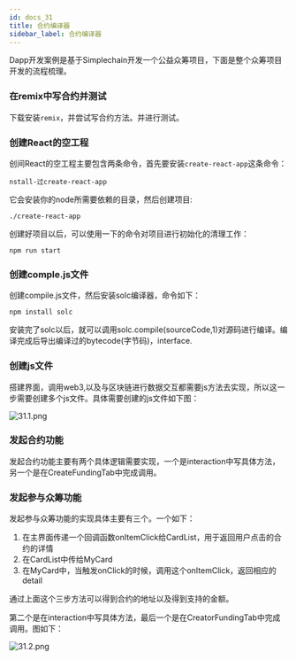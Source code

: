```yaml
---
id: docs_31
title: 合约编译器
sidebar_label: 合约编译器
---
```

Dapp开发案例是基于Simplechain开发一个公益众筹项目，下面是整个众筹项目开发的流程梳理。

### 在remix中写合约并测试

下载安装`remix`，并尝试写合约方法。并进行测试。

###  创建React的空工程

创间React的空工程主要包含两条命令，首先要安装`create-react-app`这条命令：

    nstall-过create-react-app

它会安装你的node所需要依赖的目录，然后创建项目:

    ./create-react-app

创建好项目以后，可以使用一下的命令对项目进行初始化的清理工作：

    npm run start

###  创建comple.js文件

创建compile.js文件，然后安装solc编译器，命令如下：

    npm install solc

安装完了solc以后，就可以调用solc.compile(sourceCode,1)对源码进行编译。编译完成后导出编译过的bytecode(字节码)，interface.

### 创建js文件

搭建界面，调用web3,以及与区块链进行数据交互都需要js方法去实现，所以这一步需要创建多个js文件。具体需要创建的js文件如下图：

![31.1.png](https://i.loli.net/2020/06/09/9KU2YTZQ5PDS1GB.png)

### 发起合约功能

发起合约功能主要有两个具体逻辑需要实现，一个是interaction中写具体方法，另一个是在CreateFundingTab中完成调用。

### 发起参与众筹功能

发起参与众筹功能的实现具体主要有三个。一个如下：

1. 在主界面传递一个回调函数onItemClick给CardList，用于返回用户点击的合约的详情
2. 在CardList中传给MyCard
3. 在MyCard中，当触发onClick的时候，调用这个onItemClick，返回相应的detail

通过上面这个三步方法可以得到合约的地址以及得到支持的金额。

第二个是在interaction中写具体方法，最后一个是在CreatorFundingTab中完成调用。图如下：

![31.2.png](https://i.loli.net/2020/06/09/J7ZKT6YdCp15aVO.png)






